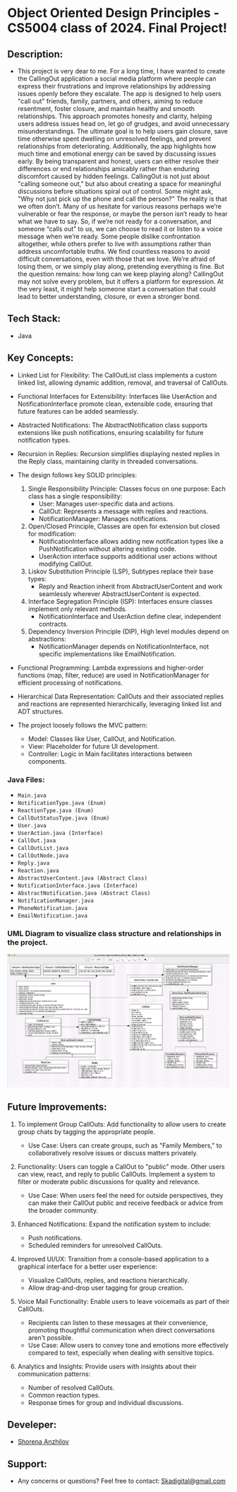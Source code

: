 # Object Oriented Design Principles - CS5004 class of 2024. Final Project!

## Description:
- This project is very dear to me. For a long time, I have wanted to create the CallingOut application a social media platform where people can express their frustrations and improve relationships by addressing issues openly before they escalate. The app is designed to help users "call out" friends, family, partners, and others, aiming to reduce resentment, foster closure, and maintain healthy and smooth relationships. This approach promotes honesty and clarity, helping users address issues head on, let go of grudges, and avoid unnecessary misunderstandings. The ultimate goal is to help users gain closure, save time otherwise spent dwelling on unresolved feelings, and prevent relationships from deteriorating. Additionally, the app highlights how much time and emotional energy can be saved by discussing issues early. By being transparent and honest, users can either resolve their differences or end relationships amicably rather than enduring discomfort caused by hidden feelings. CallingOut is not just about "calling someone out," but also about creating a space for meaningful discussions before situations spiral out of control. Some might ask, "Why not just pick up the phone and call the person?" The reality is that we often don’t. Many of us hesitate for various reasons perhaps we’re vulnerable or fear the response, or maybe the person isn’t ready to hear what we have to say. So, if we’re not ready for a conversation, and someone “calls out” to us, we can choose to read it or listen to a voice message when we’re ready. Some people dislike confrontation altogether, while others prefer to live with assumptions rather than address uncomfortable truths. We find countless reasons to avoid difficult conversations, even with those that we love. We’re afraid of losing them, or we simply play along, pretending everything is fine. But the question remains: how long can we keep playing along? CallingOut may not solve every problem, but it offers a platform for expression. At the very least, it might help someone start a conversation that could lead to better understanding, closure, or even a stronger bond.


## Tech Stack:

- Java

## Key Concepts:

- Linked List for Flexibility: The CallOutList class implements a custom linked list, allowing dynamic addition, removal, and traversal of CallOuts.
- Functional Interfaces for Extensibility: Interfaces like UserAction and NotificationInterface promote clean, extensible code, ensuring that future features can be added seamlessly.
- Abstracted Notifications: The AbstractNotification class supports extensions like push notifications, ensuring scalability for future notification types.
- Recursion in Replies: Recursion simplifies displaying nested replies in the Reply class, maintaining clarity in threaded conversations.

- The design follows key SOLID principles:

    1. Single Responsibility Principle: Classes focus on one purpose: Each class has a single responsibility:
        - User: Manages user-specific data and actions.
        - CallOut: Represents a message with replies and reactions.
        - NotificationManager: Manages notifications.
    2. Open/Closed Principle, Classes are open for extension but closed for modification:
        - NotificationInterface allows adding new notification types like a PushNotification without altering existing code.
        - UserAction interface supports additional user actions without modifying CallOut.
    3. Liskov Substitution Principle (LSP), Subtypes replace their base types:
        - Reply and Reaction inherit from AbstractUserContent and work seamlessly wherever AbstractUserContent is expected.
    4. Interface Segregation Principle (ISP): Interfaces ensure classes implement only relevant methods.
        - NotificationInterface and UserAction define clear, independent contracts.
    5. Dependency Inversion Principle (DIP), High level modules depend on abstractions:
        - NotificationManager depends on NotificationInterface, not specific implementations like EmailNotification.

- Functional Programming: Lambda expressions and higher-order functions (map, filter, reduce) are used in NotificationManager for efficient processing of notifications.

- Hierarchical Data Representation: CallOuts and their associated replies and reactions are represented hierarchically, leveraging linked list and ADT structures.

- The project loosely follows the MVC pattern:
    - Model: Classes like User, CallOut, and Notification.
    - View: Placeholder for future UI development.
    - Controller: Logic in Main facilitates interactions between components.


### Java Files:

- `Main.java`
- `NotificationType.java (Enum)`
- `ReactionType.java (Enum)`
- `CallOutStatusType.java (Enum)`
- `User.java`
- `UserAction.java (Interface)`
- `CallOut.java`
- `CallOutList.java`
- `CallOutNode.java`
- `Reply.java`
- `Reaction.java`
- `AbstractUserContent.java (Abstract Class)`
- `NotificationInterface.java (Interface)`
- `AbstractNotification.java (Abstract Class)`
- `NotificationManager.java`
- `PhoneNotification.java`
- `EmailNotification.java`

### UML Diagram to visualize class structure and relationships in the project.
![alt text](/images/uml.png)


## Future Improvements:

1. To implement Group CallOuts: Add functionality to allow users to create group chats by tagging the appropriate people.
    - Use Case: Users can create groups, such as "Family Members," to collaboratively resolve issues or discuss matters privately.

2. Functionality: Users can toggle a CallOut to "public" mode. Other users can view, react, and reply to public CallOuts. Implement a system to filter or moderate public discussions for quality and relevance.
    - Use Case: When users feel the need for outside perspectives, they can make their CallOut public and receive feedback or advice from the broader community.

3. Enhanced Notifications: Expand the notification system to include:
    - Push notifications.
    - Scheduled reminders for unresolved CallOuts.

4. Improved UI/UX: Transition from a console-based application to a graphical interface for a better user experience:
    - Visualize CallOuts, replies, and reactions hierarchically.
    - Allow drag-and-drop user tagging for group creation.

5. Voice Mail Functionality: Enable users to leave voicemails as part of their CallOuts.            
    - Recipients can listen to these messages at their convenience, promoting thoughtful communication when direct conversations aren't possible.
    - Use Case: Allow users to convey tone and emotions more effectively compared to text, especially when dealing with sensitive topics.

6. Analytics and Insights:
Provide users with insights about their communication patterns:
    - Number of resolved CallOuts.
    - Common reaction types.
    - Response times for group and individual discussions.


## Develeper:

- [Shorena Anzhilov](https://github.com/ShorenaK) 

## Support: 
- Any concerns or questions? Feel free to contact: Skadigital@gmail.com
